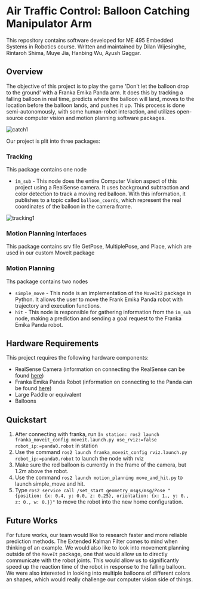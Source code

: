 # Air Traffic Control: Balloon Catching Manipulator Arm
This repository contains software developed for ME 495 Embedded Systems in Robotics course. Written and maintained by Dilan Wijesinghe, Rintaroh Shima, Muye Jia, Hanbing Wu, Ayush Gaggar. 

<!-- ![team](pancake_pkg/img/team.jpg) -->

## Overview
The objective of this project is to play the game 'Don't let the balloon drop to the ground' with a Franka Emika Panda arm. It does this by tracking a falling balloon in real time, predicts where the balloon will land, moves to the location before the balloon lands, and pushes it up. This process is done semi-autonomously, with some human-robot interaction, and utilizes open-source computer vision and motion planning software packages.

![catch1](https://github.com/Dilan-Wijesinghe/AirTrafficControl/blob/main/media/IMG_7415.gif)

Our project is plit into three packages:
### Tracking 
This package contains one node
* `im_sub` - This node does the entire Computer Vision aspect of this project using a RealSense camera. It uses background subtraction and color detection to track a moving red balloon. With this information, it publishes to a topic called `balloon_coords`, which represent the real coordinates of the balloon in the camera frame.

![tracking1](https://github.com/Dilan-Wijesinghe/AirTrafficControl/blob/main/media/balloon_tracking.gif)

### Motion Planning Interfaces
This package contains srv file GetPose, MultiplePose, and Place, which are used in our custom MoveIt package
### Motion Planning
Ths package contains two nodes
* `simple_move` - This node is an implementation of the `MoveIt2` package in Python. It allows the user to move the Frank Emika Panda robot with trajectory and execution functions.
* `hit` - This node is responsible for gathering information from the `im_sub` node, making a prediction and sending a goal request to the Franka Emika Panda robot. 

## Hardware Requirements
This project requires the following hardware components:
* RealSense Camera (information on connecting the RealSense can be found [here](https://nu-msr.github.io/me495_site/realsense.html))
* Franka Emika Panda Robot (information on connecting to the Panda can be found [here](https://nu-msr.github.io/me495_site/franka.html))
* Large Paddle or equivalent
* Balloons 

## Quickstart
1. After connecting with franka, run `In station: ros2 launch franka_moveit_config moveit.launch.py use_rviz:=false robot_ip:=panda0.robot` in station
2. Use the command `ros2 launch franka_moveit_config rviz.launch.py robot_ip:=panda0.robot` to launch the node with rviz
3. Make sure the red balloon is currently in the frame of the camera, but 1.2m above the robot. 
4. Use the command `ros2 launch motion_planning move_and_hit.py` to launch simple_move and hit.
5. Type `ros2 service call /set_start geometry_msgs/msg/Pose "{position: {x: 0.4, y: 0.0, z: 0.25}, orientation: {x: 1., y: 0., z: 0., w: 0.}}"` to move the robot into the new home configuration.

## Future Works
For future works, our team would like to research faster and more reliable prediction methods. The Extended Kalman Filter comes to mind when thinking of an example. We would also like to look into movement planning outside of the `MoveIt` package, one that would allow us to directly communicate with the robot joints. This would allow us to significantly speed up the reaction time of the robot in response to the falling balloon. We were also interested in looking into multiple balloons of different colors an shapes, which would really challenge our computer vision side of things. 
